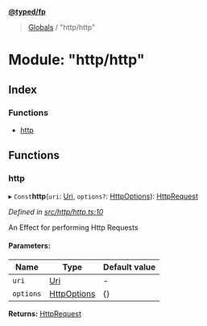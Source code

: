 **[@typed/fp](../README.md)**

> [Globals](../globals.md) / "http/http"

# Module: "http/http"

## Index

### Functions

* [http](_http_http_.md#http)

## Functions

### http

▸ `Const`**http**(`uri`: [Uri](_uri_exports_.uri.md), `options?`: [HttpOptions](_http_httpenv_.md#httpoptions)): [HttpRequest](../interfaces/_http_httprequest_.httprequest.md)

*Defined in [src/http/http.ts:10](https://github.com/TylorS/typed-fp/blob/559f273/src/http/http.ts#L10)*

An Effect for performing Http Requests

#### Parameters:

Name | Type | Default value |
------ | ------ | ------ |
`uri` | [Uri](_uri_exports_.uri.md) | - |
`options` | [HttpOptions](_http_httpenv_.md#httpoptions) | {} |

**Returns:** [HttpRequest](../interfaces/_http_httprequest_.httprequest.md)
